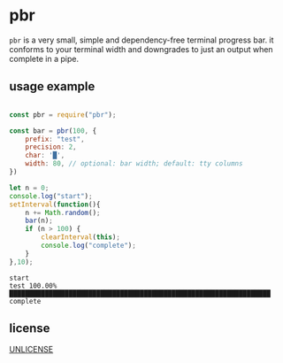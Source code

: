 # pbr

`pbr` is a very small, simple and dependency-free terminal progress bar. it conforms to your terminal width and downgrades to just an output when complete in a pipe.

## usage example

``` javascript

const pbr = require("pbr");

const bar = pbr(100, {
	prefix: "test",
	precision: 2,
	char: '█',
	width: 80, // optional: bar width; default: tty columns
})

let n = 0;
console.log("start");
setInterval(function(){
	n += Math.random();
	bar(n);
	if (n > 100) {
		clearInterval(this);
		console.log("complete");
	}
},10);

```

```
start
test 100.00% ██████████████████████████████████████████████████████████████████
complete
```

## license

[UNLICENSE](UNLICENSE)
